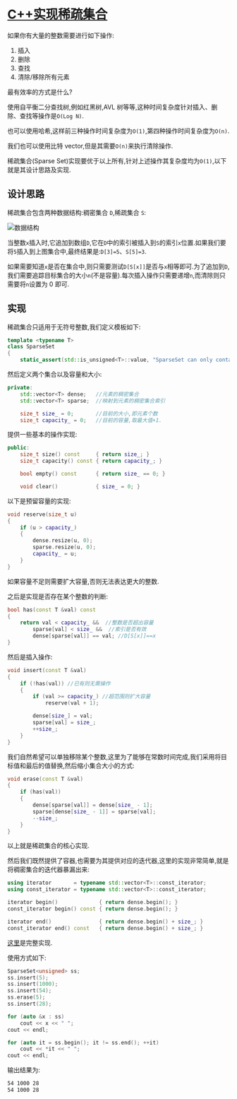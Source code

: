 # [C++实现稀疏集合](https://www.computist.xyz/2018/06/sparse-sets.html)

如果你有大量的整数需要进行如下操作:

1. 插入
2. 删除
3. 查找
4. 清除/移除所有元素

最有效率的方式是什么?

使用自平衡二分查找树,例如红黑树,AVL 树等等,这种时间复杂度针对插入、删除、查找等操作是`O(Log N)`.

也可以使用哈希,这样前三种操作时间复杂度为`O(1)`,第四种操作时间复杂度为`O(n)`.

我们也可以使用比特 vector,但是其需要`O(n)`来执行清除操作.

稀疏集合(Sparse Set)实现要优于以上所有,针对上述操作其复杂度均为`O(1)`,以下就是其设计思路及实现.

## 设计思路

稀疏集合包含两种数据结构:稠密集合 `D`,稀疏集合 `S`:

![数据结构](https://4.bp.blogspot.com/-NzEMnQ15M3E/Wx6OXv_zHeI/AAAAAAAAAFA/bIu23ILSK3AGSuzmRlM2qhCa3VdrxfWHQCLcBGAs/s1600/sparseset.png)

当整数`x`插入时,它追加到数组`D`,它在`D`中的索引被插入到`S`的索引`x`位置.如果我们要将`5`插入到上图集合中,最终结果是:`D[3]=5`、`S[5]=3`.

如果需要知道`x`是否在集合中,则只需要测试`D[S[x]]`是否与`x`相等即可.为了追加到`D`,我们需要追踪目标集合的大小`n`(不是容量).每次插入操作只需要递增`n`,而清除则只需要将`n`设置为 0 即可.

## 实现

稀疏集合只适用于无符号整数,我们定义模板如下:

```C++
template <typename T>
class SparseSet
{
    static_assert(std::is_unsigned<T>::value, "SparseSet can only contain unsigned integers");
```

然后定义两个集合以及容量和大小:

```C++
private:
    std::vector<T> dense;   //元素的稠密集合
    std::vector<T> sparse;  //映射到元素的稠密集合索引

    size_t size_ = 0;       //目前的大小,即元素个数
    size_t capacity_ = 0;   //目前的容量,取最大值+1.
```

提供一些基本的操作实现:

```C++
public:
    size_t size() const     { return size_; }
    size_t capacity() const { return capacity_; }

    bool empty() const      { return size_ == 0; }

    void clear()            { size_ = 0; }
```

以下是预留容量的实现:

```C++
void reserve(size_t u)
{
    if (u > capacity_)
    {
        dense.resize(u, 0);
        sparse.resize(u, 0);
        capacity_ = u;
    }
}
```

如果容量不足则需要扩大容量,否则无法表达更大的整数.

之后是实现是否存在某个整数的判断:

```C++
bool has(const T &val) const
{
    return val < capacity_ &&  //整数是否超出容量
        sparse[val] < size_ &&  //索引是否有效
        dense[sparse[val]] == val; //D[S[x]]==x
}
```

然后是插入操作:

```c++
void insert(const T &val)
{
    if (!has(val)) //已有则无需操作
    {
        if (val >= capacity_) //超范围则扩大容量
            reserve(val + 1);

        dense[size_] = val;
        sparse[val] = size_;
        ++size_;
    }
}
```

我们自然希望可以单独移除某个整数,这里为了能够在常数时间完成,我们采用将目标值和最后的值替换,然后缩小集合大小的方式:

```C++
void erase(const T &val)
{
    if (has(val))
    {
        dense[sparse[val]] = dense[size_ - 1];
        sparse[dense[size_ - 1]] = sparse[val];
        --size_;
    }
}
```

以上就是稀疏集合的核心实现.

然后我们既然提供了容器,也需要为其提供对应的迭代器,这里的实现非常简单,就是将稠密集合的迭代器暴漏出来:

```C++
using iterator       = typename std::vector<T>::const_iterator;
using const_iterator = typename std::vector<T>::const_iterator;

iterator begin()             { return dense.begin(); }
const_iterator begin() const { return dense.begin(); }

iterator end()               { return dense.begin() + size_; }
const_iterator end() const   { return dense.begin() + size_; }
```

[这里](https://gist.github.com/sjgriffiths/06732c6076b9db8a7cf4dfe3a7aed43a)是完整实现.

使用方式如下:

```C++
SparseSet<unsigned> ss;
ss.insert(5);
ss.insert(1000);
ss.insert(54);
ss.erase(5);
ss.insert(28);

for (auto &x : ss)
    cout << x << " ";
cout << endl;

for (auto it = ss.begin(); it != ss.end(); ++it)
    cout << *it << " ";
cout << endl;
```

输出结果为:

```bat
54 1000 28
54 1000 28
```
